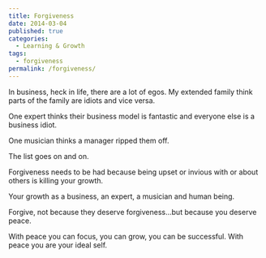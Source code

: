 ```yaml
---
title: Forgiveness
date: 2014-03-04
published: true
categories:
  - Learning & Growth
tags:
  - forgiveness
permalink: /forgiveness/
---
```

In business, heck in life, there are a lot of egos. My extended family think parts of the family are idiots and vice versa.

One expert thinks their business model is fantastic and everyone else is a business idiot.

One musician thinks a manager ripped them off.

The list goes on and on.

Forgiveness needs to be had because being upset or invious with or about others is killing your growth.

Your growth as a business, an expert, a musician and human being.

Forgive, not because they deserve forgiveness...but because you deserve peace.

With peace you can focus, you can grow, you can be successful. With peace you are your ideal self.